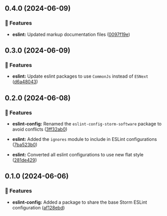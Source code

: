 ## 0.4.0 (2024-06-09)


### 🚀 Features

- **eslint:** Updated markup documentation files ([0097f19e](https://github.com/storm-software/storm-ops/commit/0097f19e))

## 0.3.0 (2024-06-09)


### 🚀 Features

- **eslint:** Update eslint packages to use `CommonJs` instead of `ESNext` ([d6a48043](https://github.com/storm-software/storm-ops/commit/d6a48043))

## 0.2.0 (2024-06-08)


### 🚀 Features

- **eslint-config:** Renamed the `eslint-config-storm-software` package to avoid conflicts ([3ff32ab0](https://github.com/storm-software/storm-ops/commit/3ff32ab0))

- **eslint:** Added the `ignores` module to include in ESLint configurations ([7ba523b0](https://github.com/storm-software/storm-ops/commit/7ba523b0))

- **eslint:** Converted all eslint configurations to use new flat style ([281de429](https://github.com/storm-software/storm-ops/commit/281de429))

## 0.1.0 (2024-06-06)


### 🚀 Features

- **eslint-config:** Added a package to share the base Storm ESLint configuration ([af128ebd](https://github.com/storm-software/storm-ops/commit/af128ebd))